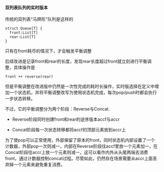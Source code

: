 #### 双列表队列的实时版本

传统的双列表"马蹄形"队列是这样的

```
struct Queue[T] {
  front:List[T]
  rear:List[T]
}
```

只有在front耗尽的情况下，才会触发平衡调整

后续改进是记录front和rear的长度，发现rear长度超过front就立刻进行平衡调整，具体操作是

```
front ++ reverse(rear)
```

但是平衡调整在改进版中仍然是一次性完成的耗时长操作，实时版选择在定义中增加一个状态机，并将平衡调整改写为使用状态机完成，每次pop/push时都会执行一步状态转移。

不过，它的平衡调整分为两个阶段：Reverse与Concat.

+ Reverse阶段同时创建front和rear的逆序版本accf与accr

+ Concat阶段每一次状态转移都将accf的顶部元素放到accr上


为了使pop可以正常使用，外部保留了原本的front，同时状态机内部设置了一个计数器，外部pop一次则减一，内部在Reverse阶段往accf里放一个元素加一，在Concat阶段往accr上放一个元素则减一，这可以看作内外从头尾两端去消费front，通过计数器控制concat过程。尽管如此，仍然存在场景需要从accr上面丢弃掉一个元素来避免重复消费。

